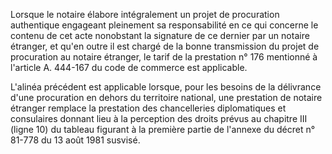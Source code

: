 Lorsque le notaire élabore intégralement un projet de procuration authentique engageant pleinement sa responsabilité en ce qui concerne le contenu de cet acte nonobstant la signature de ce dernier par un notaire étranger, et qu'en outre il est chargé de la bonne transmission du projet de procuration au notaire étranger, le tarif de la prestation n° 176 mentionné à l'article A. 444-167 du code de commerce est applicable.

L'alinéa précédent est applicable lorsque, pour les besoins de la délivrance d'une procuration en dehors du territoire national, une prestation de notaire étranger remplace la prestation des chancelleries diplomatiques et consulaires donnant lieu à la perception des droits prévus au chapitre III (ligne 10) du tableau figurant à la première partie de l'annexe du décret n° 81-778 du 13 août 1981 susvisé.
